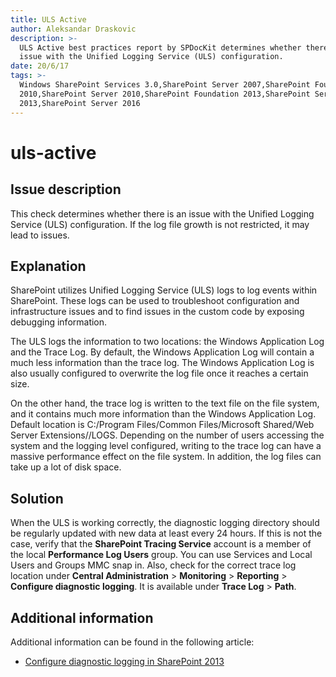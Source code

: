 ```yaml
---
title: ULS Active
author: Aleksandar Draskovic
description: >-
  ULS Active best practices report by SPDocKit determines whether there is an
  issue with the Unified Logging Service (ULS) configuration.
date: 20/6/17
tags: >-
  Windows SharePoint Services 3.0,SharePoint Server 2007,SharePoint Foundation
  2010,SharePoint Server 2010,SharePoint Foundation 2013,SharePoint Server
  2013,SharePoint Server 2016
---
```


# uls-active

## Issue description

This check determines whether there is an issue with the Unified Logging Service \(ULS\) configuration. If the log file growth is not restricted, it may lead to issues.

## Explanation

SharePoint utilizes Unified Logging Service \(ULS\) logs to log events within SharePoint. These logs can be used to troubleshoot configuration and infrastructure issues and to find issues in the custom code by exposing debugging information.

The ULS logs the information to two locations: the Windows Application Log and the Trace Log. By default, the Windows Application Log will contain a much less information than the trace log. The Windows Application Log is also usually configured to overwrite the log file once it reaches a certain size.

On the other hand, the trace log is written to the text file on the file system, and it contains much more information than the Windows Application Log. Default location is C:/Program Files/Common Files/Microsoft Shared/Web Server Extensions//LOGS. Depending on the number of users accessing the system and the logging level configured, writing to the trace log can have a massive performance effect on the file system. In addition, the log files can take up a lot of disk space.

## Solution

When the ULS is working correctly, the diagnostic logging directory should be regularly updated with new data at least every 24 hours. If this is not the case, verify that the **SharePoint Tracing Service** account is a member of the local **Performance Log Users** group. You can use Services and Local Users and Groups MMC snap in. Also, check for the correct trace log location under **Central Administration** &gt; **Monitoring** &gt; **Reporting** &gt; **Configure diagnostic logging**. It is available under **Trace Log** &gt; **Path**.

## Additional information

Additional information can be found in the following article:

* [Configure diagnostic logging in SharePoint 2013](https://technet.microsoft.com/en-us/library/ee748656.aspx)


